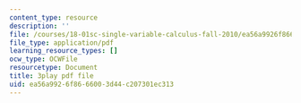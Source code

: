 ```yaml
---
content_type: resource
description: ''
file: /courses/18-01sc-single-variable-calculus-fall-2010/ea56a9926f8666003d44c207301ec313_G5BP8mTzkyk.pdf
file_type: application/pdf
learning_resource_types: []
ocw_type: OCWFile
resourcetype: Document
title: 3play pdf file
uid: ea56a992-6f86-6600-3d44-c207301ec313
---
```

